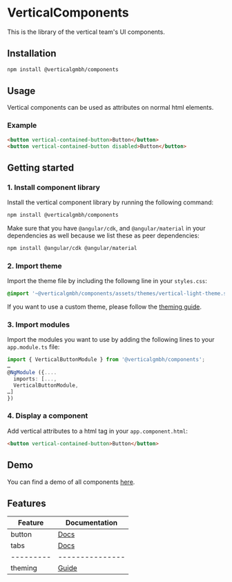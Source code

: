 # VerticalComponents

This is the library of the vertical team's UI components.

## Installation

```bash
npm install @verticalgmbh/components
```

## Usage

Vertical components can be used as attributes on normal html elements.

### Example

```html
<button vertical-contained-button>Button</button>
<button vertical-contained-button disabled>Button</button>
```

## Getting started

### 1. Install component library

Install the vertical component library by running the following command:

```bash
npm install @verticalgmbh/components
```

Make sure that you have `@angular/cdk`, and `@angular/material` in your dependencies as well because we list these as peer dependencies:

```bash
npm install @angular/cdk @angular/material
```
### 2. Import theme

Import the theme file by including the followng line in your `styles.css`:

```css
@import '~@verticalgmbh/components/assets/themes/vertical-light-theme.scss';
```
If you want to use a custom theme, please follow the [theming guide](https://github.com/verticalgmbh/components/tree/master/projects/vertical-components/assets/theming.md).

### 3. Import modules

Import the modules you want to use by adding the following lines to your `app.module.ts` file:

```ts
import { VerticalButtonModule } from '@verticalgmbh/components';
…
@NgModule ({....
  imports: [...,
  VerticalButtonModule,
…]
})
```

### 4. Display a component

Add vertical attributes to a html tag in your `app.component.html`:

```html
<button vertical-contained-button>Button</button>
```

## Demo

You can find a demo of all components [here](https://components.vertical.de).

## Features

| Feature   | Documentation   |
|-----------|-----------------|
| button    | [Docs][1]       |
| tabs      | [Docs][2]       |
| --------- | --------------- |
| theming   | [Guide][3]      |

[1]: https://github.com/verticalgmbh/components/tree/master/projects/vertical-components/src/lib/button/button.md
[2]: https://github.com/verticalgmbh/components/tree/master/projects/vertical-components/src/lib/tabs/tabs.md
[3]: https://github.com/verticalgmbh/components/tree/master/projects/vertical-components/assets/theming.md
